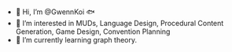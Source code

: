 - 👋 Hi, I’m @GwennKoi 🐟
- 👀 I’m interested in MUDs, Language Design, Procedural Content Generation, Game Design, Convention Planning
- 🌱 I’m currently learning graph theory.

<!---
GwennKoi/GwennKoi is a ✨ special ✨ repository because its `README.md` (this file) appears on your GitHub profile.
You can click the Preview link to take a look at your changes.
--->
